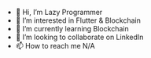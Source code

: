 - 👋 Hi, I’m Lazy Programmer
- 👀 I’m interested in Flutter & Blockchain
- 🌱 I’m currently learning Blockchain
- 💞️ I’m looking to collaborate on LinkedIn
- 📫 How to reach me N/A

<!---
lazyprogrammer01/lazyprogrammer01 is a ✨ special ✨ repository because its `README.md` (this file) appears on your GitHub profile.
You can click the Preview link to take a look at your changes.
--->
